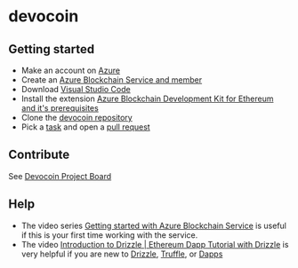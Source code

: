# devocoin

## Getting started

- Make an account on [Azure](https://azure.microsoft.com/)
- Create an [Azure Blockchain Service and member](https://docs.microsoft.com/en-us/azure/blockchain/service/overview)
- Download [Visual Studio Code](https://code.visualstudio.com/)
- Install the extension [Azure Blockchain Development Kit for Ethereum and it's prerequisites](https://marketplace.visualstudio.com/items?itemName=AzBlockchain.azure-blockchain)
- Clone the [devocoin repository](https://github.com/Devoteam-LU/devocoin)
- Pick a [task](#contribute) and open a [pull request](https://github.com/Devoteam-LU/devocoin/pulls)

## Contribute

See [Devocoin Project Board](https://github.com/Devoteam-LU/devocoin/projects/1)

## Help

- The video series [Getting started with Azure Blockchain Service](https://www.youtube.com/watch?v=lYBhn7kRVHw) is useful if this is your first time working with the service.
- The video [Introduction to Drizzle | Ethereum Dapp Tutorial with Drizzle](https://www.youtube.com/watch?v=QH_yLPYQEs4) is very helpful if you are new to [Drizzle](https://www.trufflesuite.com/boxes/drizzle), [Truffle](https://www.trufflesuite.com/), or [Dapps](https://en.wikipedia.org/wiki/Decentralized_application)
